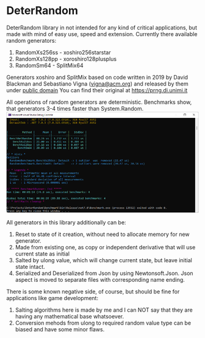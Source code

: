 # DeterRandom

DeterRandom library in not intended for any kind of critical applications, but made with mind of easy use, speed and extension.
Currently there available random generators: 
1) RandomXs256ss - xoshiro256starstar
2) RandomXs128pp - xoroshiro128plusplus
3) RandomSm64 - SplitMix64

Generators xoshiro and SplitMix based on code written in 2019 by David Blackman and Sebastiano Vigna (vigna@acm.org) and released by them under [public domain](http://creativecommons.org/publicdomain/zero/1.0/)
You can find their original at https://prng.di.unimi.it

All operations of random generators are deterministic.
Benchmarks show, that generators 3-4 times faster than System.Random.
![Benchmark](https://github.com/atomknack/DeterRandom/blob/main/Benchmark/202303SpeedBench.png?raw=true)

All generators in this library additionally can be:
1) Reset to state of it creation, without need to allocate memory for new generator.
2) Made from existing one, as copy or independent derivative that will use current state as initial
3) Salted by ulong value, which will change current state, but leave initial state intact.
4) Serialized and Deserialized from Json by using Newtonsoft.Json. Json aspect is moved to separate files with corresponding name ending.

There is some known negative side, of course, but should be fine for applications like game development:
1) Salting algorithms here is made by me and I can NOT say that they are having any mathematical base whatsoever.
2) Conversion mehods from ulong to required random value type can be biased and have some minor flaws.
